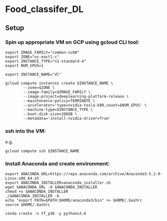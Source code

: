 # Food_classifer_DL

## Setup
### Spin up appropriate VM on GCP using gcloud CLI tool:

```
export IMAGE_FAMILY="common-cu90"
export ZONE="us-east1-c"
export INSTANCE_TYPE="n1-standard-4"
export NUM_GPUS=1

export INSTANCE_NAME="dl"

gcloud compute instances create $INSTANCE_NAME \
        --zone=$ZONE \
        --image-family=$IMAGE_FAMILY \
        --image-project=deeplearning-platform-release \
        --maintenance-policy=TERMINATE \
        --accelerator='type=nvidia-tesla-k80,count=$NUM_GPUS' \
        --machine-type=$INSTANCE_TYPE \
        --boot-disk-size=200GB \
        --metadata='install-nvidia-driver=True'
```

### ssh into the VM:
e.g.
```
gcloud compute ssh $INSTANCE_NAME
```
### Install Anaconda and create environment:
```
export ANACONDA_URL=https://repo.anaconda.com/archive/Anaconda3-5.2.0-Linux-x86_64.sh
export ANACONDA_INSTALLER=anaconda_installer.sh
wget $ANACONDA_URL -O $ANACONDA_INSTALLER
chmod +x $ANACONDA_INSTALLER
./$ANACONDA_INSTALLER -b
echo "export PATH=$PATH:$HOME/anaconda3/bin" >> $HOME/.bashrc
source $HOME/.bashrc

conda create -n tf_p36 -y python=3.6
```
